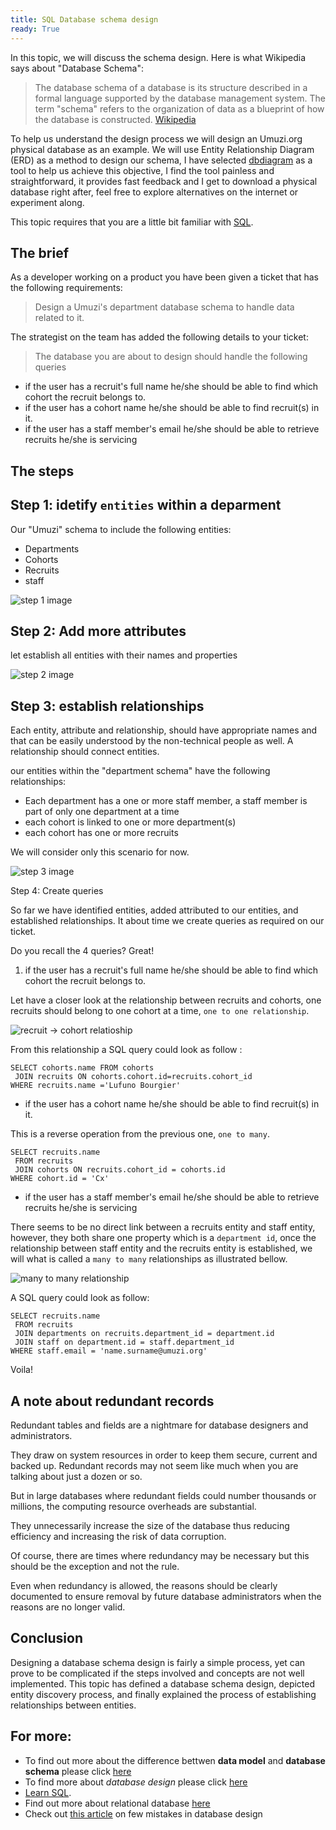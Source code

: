 ```yaml
---
title: SQL Database schema design
ready: True
---
```





In this topic, we will discuss the schema design. Here is what Wikipedia says about "Database Schema":

> The database schema of a database is its structure described in a formal language supported by the database management system. The term "schema" refers to the organization of data as a blueprint of how the database is constructed. [Wikipedia](https://en.wikipedia.org/wiki/Database_schema)

To help us understand the design process we will design an Umuzi.org physical database as an example. We will use Entity Relationship Diagram  (ERD) as a method to design our schema, I have selected [dbdiagram](https://dbdiagram.io) as a  tool to help us achieve this objective, I find the tool painless and straightforward, it provides fast feedback and I get to download a physical database right after, feel free to explore alternatives on the internet or experiment along.

This topic requires that you are a little bit familiar with [SQL](https://www.youtube.com/watch?v=27axs9dO7AE).

## The brief


As a developer working on a product you have been given a ticket that has the following requirements:
>Design a Umuzi's department database schema to handle data related to it.

The strategist on the team has added the following details to your ticket:
> The database you are about to design should handle the following queries
-  if the user has a recruit's full name he/she should be able to find which cohort the recruit belongs to.
-  if the user has a cohort name he/she should be able to find recruit(s) in it.
-  if the user has a staff member's email he/she should be able to retrieve recruits  he/she is servicing


## The steps

  Step 1:   idetify `entities` within a deparment
  ---

 Our "Umuzi" schema to include the following entities:

 - Departments
 - Cohorts
 - Recruits
 - staff

![step 1 image](./img/step_1.png)


  Step 2: Add more attributes
  ---
let establish all entities with their names and properties


![step 2 image](./img/step_2.png)

  Step 3: establish  relationships
  ---

  Each entity, attribute and relationship, should have appropriate names and that can be easily understood by the non-technical people as well. A relationship should connect entities.

 our entities within the "department schema" have the following relationships:

- Each department has a one or more staff member, a staff member is part of only one department at a time
- each cohort is linked to one or more department(s)
- each cohort has one or more recruits

We will consider only this scenario for now.

![step 3 image](./img/step_3.png)

Step 4: Create queries

So far we have identified entities, added attributed to our entities, and established relationships. It about time we create queries as required on our ticket.

Do you recall the 4 queries? Great!

1. if the user has a recruit's full name he/she should be able to find which cohort the recruit belongs to.

Let have a closer look at the relationship between recruits and cohorts, one recruits should belong to one cohort at a time, `one to one relationship`.

![recruit -> cohort relatioship](./img/recruit_to_cohort.png)

From this relationship a SQL query could look as follow :

```
SELECT cohorts.name FROM cohorts
 JOIN recruits ON cohorts.cohort.id=recruits.cohort_id
WHERE recruits.name ='Lufuno Bourgier'
```

-  if the user has a cohort name he/she should be able to find recruit(s) in it.

This is a reverse operation from the previous one, `one to many`.

```
SELECT recruits.name
 FROM recruits
 JOIN cohorts ON recruits.cohort_id = cohorts.id
WHERE cohort.id = 'Cx'
 ```

-  if the user has a staff member's email he/she should be able to retrieve recruits  he/she is servicing

There seems to be no direct link between a recruits entity and staff entity, however, they both share one property which is a `department id`, once the relationship between staff entity and the recruits entity is established, we will what is called a `many to many` relationships as illustrated bellow.

![many to many relationship](./img/many_to_many.png)

A SQL query could look as follow:

```
SELECT recruits.name
 FROM recruits
 JOIN departments on recruits.department_id = department.id
 JOIN staff on department.id = staff.department_id
WHERE staff.email = 'name.surname@umuzi.org'
```



Voila!

## A note about redundant records

Redundant tables and fields are a nightmare for database designers and administrators.

They draw on system resources in order to keep them secure, current and backed up. Redundant records may not seem like much when you are talking about just a dozen or so.

But in large databases where redundant fields could number thousands or millions, the computing resource overheads are substantial.

They unnecessarily increase the size of the database thus reducing efficiency and increasing the risk of data corruption.

Of course, there are times where redundancy may be necessary but this should be the exception and not the rule.

Even when redundancy is allowed, the reasons should be clearly documented to ensure removal by future database administrators when the reasons are no longer valid.

## Conclusion

Designing a database schema design is fairly a simple process, yet can prove to be complicated if the steps involved and concepts are not well implemented. This topic has defined a  database schema design, depicted entity discovery process, and finally explained the process of establishing relationships between entities.


## For more:

- To find out more about the difference bettwen **data model** and **database schema** please click [here](https://www.quora.com/What-is-the-difference-between-a-data-model-and-database-schema)
- To find more about *database design* please click [here](https://www.guru99.com/database-design.html)
- [Learn SQL](https://www.w3schools.com/sql/sql_intro.asp).
- Find out more about relational database [here](https://dev.to/lmolivera/everything-you-need-to-know-about-relational-databases-3ejl)
- Check out [this article](https://likegeeks.com/database-design-mistakes/) on few mistakes in database design